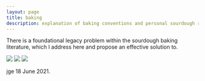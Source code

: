 ```yaml
---
layout: page
title: baking
description: explanation of baking conventions and personal sourdough recipes
---
```


There is a foundational legacy problem within the sourdough baking literature, which I address here and propose an effective solution to.

<img src="https://render.githubusercontent.com/render/math?math=f_{auto}=2W/(1%2BH)(1%2BI)">

<img src="https://render.githubusercontent.com/render/math?math=\large L=\frac{2IW}{(1%2BI)(1%2BH)">

<img src="https://render.githubusercontent.com/render/math?math=L=2IW\div(1%2BI)(1%2BH)">


jge 18 June 2021.
